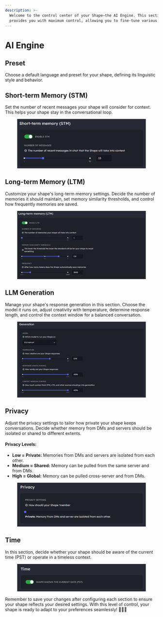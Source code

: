 ```yaml
---
description: >-
  Welcome to the control center of your Shape—the AI Engine. This section
  provides you with maximum control, allowing you to fine-tune various aspects.
---
```


# AI Engine

## Preset

Choose a default language and preset for your shape, defining its linguistic style and behavior.



## Short-term Memory (STM)

Set the number of recent messages your shape will consider for context. This helps your shape stay in the conversational loop.

<figure><img src="../../.gitbook/assets/Screenshot 2023-11-30 103331.png" alt=""><figcaption></figcaption></figure>

## Long-term Memory (LTM)

Customize your shape's long-term memory settings. Decide the number of memories it should maintain, set memory similarity thresholds, and control how frequently memories are saved.

<figure><img src="../../.gitbook/assets/Screenshot 2023-11-30 103316.png" alt=""><figcaption></figcaption></figure>

## LLM Generation

Manage your shape's response generation in this section. Choose the model it runs on, adjust creativity with temperature, determine response length, and control the context window for a balanced conversation.

<figure><img src="../../.gitbook/assets/Screenshot 2023-11-30 103301.png" alt=""><figcaption></figcaption></figure>

## Privacy

Adjust the privacy settings to tailor how private your shape keeps conversations. Decide whether memory from DMs and servers should be isolated or shared to different extents.

#### Privacy Levels:

* **Low = Private:** Memories from DMs and servers are isolated from each other.
* **Medium = Shared:** Memory can be pulled from the same server and from DMs.
* **High = Global:** Memory can be pulled cross-server and from DMs.

<figure><img src="../../.gitbook/assets/Screenshot 2023-11-30 103230.png" alt=""><figcaption></figcaption></figure>

## Time

In this section, decide whether your shape should be aware of the current time (PST) or operate in a timeless context.

<figure><img src="../../.gitbook/assets/Screenshot 2023-11-30 103219.png" alt=""><figcaption></figcaption></figure>

Remember to save your changes after configuring each section to ensure your shape reflects your desired settings. With this level of control, your shape is ready to adapt to your preferences seamlessly! 🔧🤖✨
